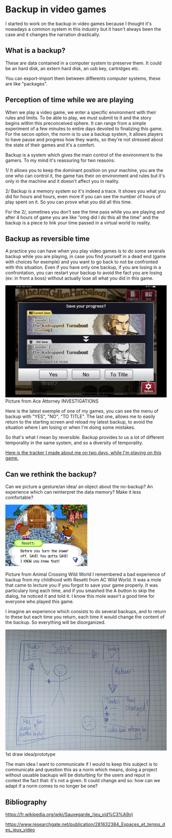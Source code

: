# Backup in video games

I started to work on the backup in video games because I thought it's nowadays a
common system in this industry but it hasn't always been the case and it changes
the narration drastically.

## What is a backup?

These are data contained in a computer system to preserve them. It could be an hard disk, an extern hard disk, an usb key, cartridges etc.

You can export-import them between differents computer systems, these are like "packages".

## Perception of time while we are playing

When we play a video game, we enter a specific environment with their rules and limits.
To be able to play, we must submit to it and the story begins within this preconceived sphere. It can range from a simple experiment of a few minutes to entire days devoted to finalizing this game.
For the secon option, the norm is to use a backup system, it allows players to have pause and progress how they wants, so they're not stressed about the state of their games and it's a comfort.

Backup is a system which gives the main control of the environment to the gamers.
To my mind it's reassuring for two reasons:

1/ It allows you to keep the dominant position on your machine, you are the one who can control it, the game has their on environment and rules but it's only in the machine and it doesn't affect you in reality.

2/ Backup is a memory system so it's indeed a trace. It shows you what you did for hours and hours, even more if you can see the number of hours of play spent on it. So you can prove what you did all this time.

For the 2/, sometines you don't see the time pass while you are playing and after 4 hours of game you are like "omg did I do this all the time" and the backup is a piece to link your time passed in a virtual world to reality.

## Backup as reversible time

A practice you can have when you play video games is to do some severals backup while you are playing, in case you find yourself in a dead end (game with choices for exemple) and you want to go back to not be confronted with this situation.
Even if you have only one backup, if you are losing in a confrontation, you can restart your backup to avoid the fact you are losing (ex: in front a boss) without actually lose all what you did in this game.

![](image.png)
Picture from Ace Attorney INVESTIGATIONS

Here is the latest exemple of one of my games, you can see the menu of backup with "YES", "NO", "TO TITLE". The last one, allows me to easily return to the starting screen and reload my latest backup, to avoid the situation where I am losing or when I'm doing some mistakes.

So that's what I mean by reversible. Backup provides to us a lot of different temporality in the same system, and so a diversity of temporality.

[
    Here is the tracker I made about me on two days, while I'm playing on this game.
](Backup.md)

## Can we rethink the backup?

Can we picture a gesture/an idea/ an object about the no-backup? An experience which can reinterpret the data memory? Make it less comfortable?

![](WW_Resetti.png)

Picture from Animal Crossing Wild World
I remembered a bad experience of backup from my childhood with Resetti from AC Wild World. It was a mole that came to lecture you if you forgot to save your game properly. It was particulary long each time, and if you smashed the A button to skip the dialog, he noticed it and told it. I know this mole wasn't a good time for everyone who played this game.

I imagine an experience which consists to do several backups, and to return to these but each time you return, each time it would change the content of the backup. So everything will be disorganized.

![](IMG_20221024_005352.jpg)
1st draw idea/prototype

The main idea I want to communicate if I would to keep this subject is to communicate and question this as a norm which means, doing a project without usuable backups will be disturbing for the users and reput in context the fact that: it's not a given. It could change and so: how can we adapt if a norm comes to no longer be one?


## Bibliography

https://fr.wikipedia.org/wiki/Sauvegarde_(jeu_vid%C3%A9o)

https://www.researchgate.net/publication/281632384_Espaces_et_temps_des_jeux_video


